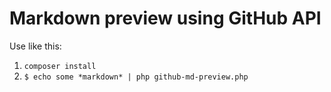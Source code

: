 # Markdown preview using GitHub API

Use like this:

1. `composer install`
2. `$ echo some *markdown* | php github-md-preview.php`
